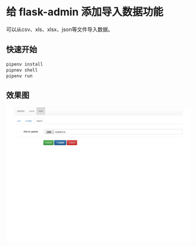 # 给 flask-admin 添加导入数据功能

可以从csv、xls、xlsx、json等文件导入数据。

## 快速开始

    pipenv install
    pipnev shell
    pipenv run


## 效果图

![upload-view](screenshot/upload-view.png)
